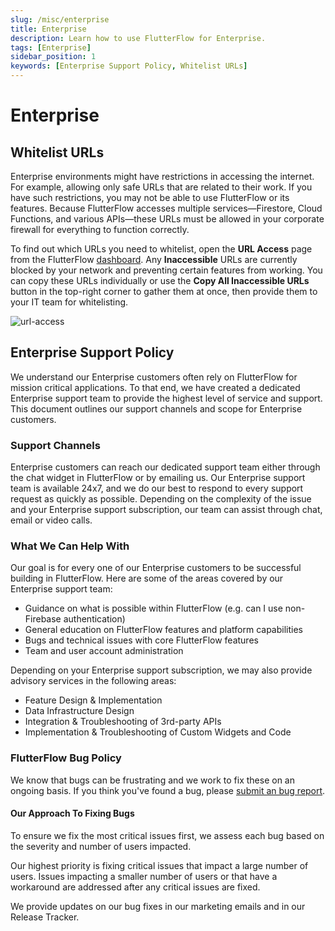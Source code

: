 ```yaml
---
slug: /misc/enterprise
title: Enterprise
description: Learn how to use FlutterFlow for Enterprise.
tags: [Enterprise]
sidebar_position: 1
keywords: [Enterprise Support Policy, Whitelist URLs]
---
```


# Enterprise

## Whitelist URLs

Enterprise environments might have restrictions in accessing the internet. For example, allowing only safe URLs that are related to their work. If you have such restrictions, you may not be able to use FlutterFlow or its features. Because FlutterFlow accesses multiple services—Firestore, Cloud Functions, and various APIs—these URLs must be allowed in your corporate firewall for everything to function correctly.

To find out which URLs you need to whitelist, open the **URL Access** page from the FlutterFlow [dashboard](../intro/ff-ui/dashboard.md). Any **Inaccessible** URLs are currently blocked by your network and preventing certain features from working. You can copy these URLs individually or use the **Copy All Inaccessible URLs** button in the top-right corner to gather them at once, then provide them to your IT team for whitelisting.

![url-access](imgs/url-access.avif)

## Enterprise Support Policy

We understand our Enterprise customers often rely on FlutterFlow for mission critical applications. To that end, we have created a dedicated Enterprise support team to provide the highest level of service and support. This document outlines our support channels and scope for Enterprise customers.

### Support Channels

Enterprise customers can reach our dedicated support team either through the chat widget in FlutterFlow or by emailing us. Our Enterprise support team is available 24x7, and we do our best to respond to every support request as quickly as possible. Depending on the complexity of the issue and your Enterprise support subscription, our team can assist through chat, email or video calls.

### What We Can Help With

Our goal is for every one of our Enterprise customers to be successful building in FlutterFlow. Here are some of the areas covered by our Enterprise support team:

* Guidance on what is possible within FlutterFlow (e.g. can I use non-Firebase authentication)
* General education on FlutterFlow features and platform capabilities
* Bugs and technical issues with core FlutterFlow features
* Team and user account administration

Depending on your Enterprise support subscription, we may also provide advisory services in the following areas:

* Feature Design & Implementation
* Data Infrastructure Design
* Integration & Troubleshooting of 3rd-party APIs
* Implementation & Troubleshooting of Custom Widgets and Code

### FlutterFlow Bug Policy

We know that bugs can be frustrating and we work to fix these on an ongoing basis. If you think you've found a bug, please [submit an bug report](https://github.com/FlutterFlow/flutterflow-issues/issues).

#### **Our Approach To Fixing Bugs**

To ensure we fix the most critical issues first, we assess each bug based on the severity and number of users impacted.

Our highest priority is fixing critical issues that impact a large number of users. Issues impacting a smaller number of users or that have a workaround are addressed after any critical issues are fixed.

We provide updates on our bug fixes in our marketing emails and in our Release Tracker.